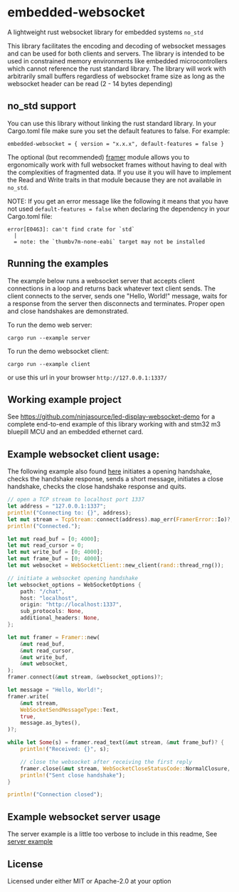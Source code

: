 # embedded-websocket
A lightweight rust websocket library for embedded systems `no_std`

This library facilitates the encoding and decoding of websocket messages and can be used for both clients and servers. The library is intended to be used in constrained memory environments like embedded microcontrollers which cannot reference the rust standard library. The library will work with arbitrarily small buffers regardless of websocket frame size as long as the websocket header can be read (2 - 14 bytes depending)

## no_std support

You can use this library without linking the rust standard library. In your Cargo.toml file make sure you set the default features to false.  For example:
```
embedded-websocket = { version = "x.x.x", default-features = false }
```
The optional (but recommended) [framer](./src/lib.rs) module allows you to ergonomically work with full websocket frames without having to deal with the complexities of fragmented data. If you use it you will have to implement the Read and Write traits in that module because they are not available in `no_std`. 

NOTE: If you get an error message like the following it means that you have not used `default-features = false` when declaring the dependency in your Cargo.toml file:
```
error[E0463]: can't find crate for `std`
  |
  = note: the `thumbv7m-none-eabi` target may not be installed
```

## Running the examples

The example below runs a websocket server that accepts client connections in a loop and returns back whatever text client sends. The client connects to the server, sends one "Hello, World!" message, waits for a response from the server then disconnects and terminates. Proper open and close handshakes are demonstrated.

To run the demo web server:

```
cargo run --example server
```
To run the demo websocket client:
```
cargo run --example client
```
or use this url in your browser `http://127.0.0.1:1337/`

## Working example project

See https://github.com/ninjasource/led-display-websocket-demo for a complete end-to-end example of this library working with and stm32 m3 bluepill MCU and an embedded ethernet card.


## Example websocket client usage:
The following example also found [here](./examples/client.rs) initiates a opening handshake, checks the handshake response, sends a short message, initiates a close handshake, checks the close handshake response and quits.

```rust
// open a TCP stream to localhost port 1337
let address = "127.0.0.1:1337";
println!("Connecting to: {}", address);
let mut stream = TcpStream::connect(address).map_err(FramerError::Io)?;
println!("Connected.");

let mut read_buf = [0; 4000];
let mut read_cursor = 0;
let mut write_buf = [0; 4000];
let mut frame_buf = [0; 4000];
let mut websocket = WebSocketClient::new_client(rand::thread_rng());

// initiate a websocket opening handshake
let websocket_options = WebSocketOptions {
    path: "/chat",
    host: "localhost",
    origin: "http://localhost:1337",
    sub_protocols: None,
    additional_headers: None,
};

let mut framer = Framer::new(
    &mut read_buf,
    &mut read_cursor,
    &mut write_buf,
    &mut websocket,
);
framer.connect(&mut stream, &websocket_options)?;

let message = "Hello, World!";
framer.write(
    &mut stream,
    WebSocketSendMessageType::Text,
    true,
    message.as_bytes(),
)?;

while let Some(s) = framer.read_text(&mut stream, &mut frame_buf)? {
    println!("Received: {}", s);

    // close the websocket after receiving the first reply
    framer.close(&mut stream, WebSocketCloseStatusCode::NormalClosure, None)?;
    println!("Sent close handshake");
}

println!("Connection closed");
```
## Example websocket server usage
The server example is a little too verbose to include in this readme, See [server example](./examples/server.rs)

## License 

Licensed under either MIT or Apache-2.0 at your option
